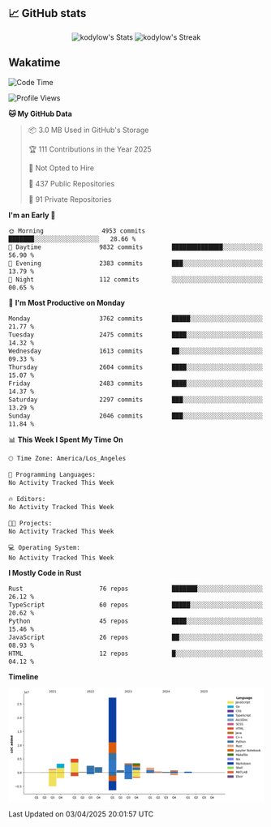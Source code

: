 ## 📈 GitHub stats
<!--START_SECTION:github-->
<div class="badges-githubstats">
  <p align="center">
    <img src="https://github-readme-stats.vercel.app/api?username=kodylow&theme=tokyonight&show_icons=true&hide_border=true&count_private=true" alt="kodylow's Stats" height="165">
    <img src="https://github-readme-streak-stats.herokuapp.com/?user=kodylow&theme=tokyonight&hide_border=true" alt="kodylow's Streak" height="165">
  </p>
</div>
<!--END_SECTION:github-->

## Wakatime 
<!--START_SECTION:waka-->
![Code Time](http://img.shields.io/badge/Code%20Time-1%2C294%20hrs%2031%20mins-blue)

![Profile Views](http://img.shields.io/badge/Profile%20Views-0-blue)

**🐱 My GitHub Data** 

> 📦 3.0 MB Used in GitHub's Storage 
 > 
> 🏆 111 Contributions in the Year 2025
 > 
> 🚫 Not Opted to Hire
 > 
> 📜 437 Public Repositories 
 > 
> 🔑 91 Private Repositories 
 > 
**I'm an Early 🐤** 

```text
🌞 Morning                4953 commits        ███████░░░░░░░░░░░░░░░░░░   28.66 % 
🌆 Daytime                9832 commits        ██████████████░░░░░░░░░░░   56.90 % 
🌃 Evening                2383 commits        ███░░░░░░░░░░░░░░░░░░░░░░   13.79 % 
🌙 Night                  112 commits         ░░░░░░░░░░░░░░░░░░░░░░░░░   00.65 % 
```
📅 **I'm Most Productive on Monday** 

```text
Monday                   3762 commits        █████░░░░░░░░░░░░░░░░░░░░   21.77 % 
Tuesday                  2475 commits        ████░░░░░░░░░░░░░░░░░░░░░   14.32 % 
Wednesday                1613 commits        ██░░░░░░░░░░░░░░░░░░░░░░░   09.33 % 
Thursday                 2604 commits        ████░░░░░░░░░░░░░░░░░░░░░   15.07 % 
Friday                   2483 commits        ████░░░░░░░░░░░░░░░░░░░░░   14.37 % 
Saturday                 2297 commits        ███░░░░░░░░░░░░░░░░░░░░░░   13.29 % 
Sunday                   2046 commits        ███░░░░░░░░░░░░░░░░░░░░░░   11.84 % 
```


📊 **This Week I Spent My Time On** 

```text
🕑︎ Time Zone: America/Los_Angeles

💬 Programming Languages: 
No Activity Tracked This Week

🔥 Editors: 
No Activity Tracked This Week

🐱‍💻 Projects: 
No Activity Tracked This Week

💻 Operating System: 
No Activity Tracked This Week
```

**I Mostly Code in Rust** 

```text
Rust                     76 repos            ███████░░░░░░░░░░░░░░░░░░   26.12 % 
TypeScript               60 repos            █████░░░░░░░░░░░░░░░░░░░░   20.62 % 
Python                   45 repos            ████░░░░░░░░░░░░░░░░░░░░░   15.46 % 
JavaScript               26 repos            ██░░░░░░░░░░░░░░░░░░░░░░░   08.93 % 
HTML                     12 repos            █░░░░░░░░░░░░░░░░░░░░░░░░   04.12 % 
```



**Timeline**

![Lines of Code chart](https://raw.githubusercontent.com/Kodylow/Kodylow/master/assets/bar_graph.png)


 Last Updated on 03/04/2025 20:01:57 UTC
<!--END_SECTION:waka-->

